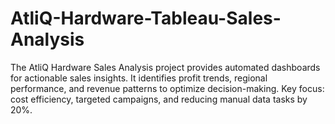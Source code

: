 # AtliQ-Hardware-Tableau-Sales-Analysis
The AtliQ Hardware Sales Analysis project provides automated dashboards for actionable sales insights. It identifies profit trends, regional performance, and revenue patterns to optimize decision-making. Key focus: cost efficiency, targeted campaigns, and reducing manual data tasks by 20%.
